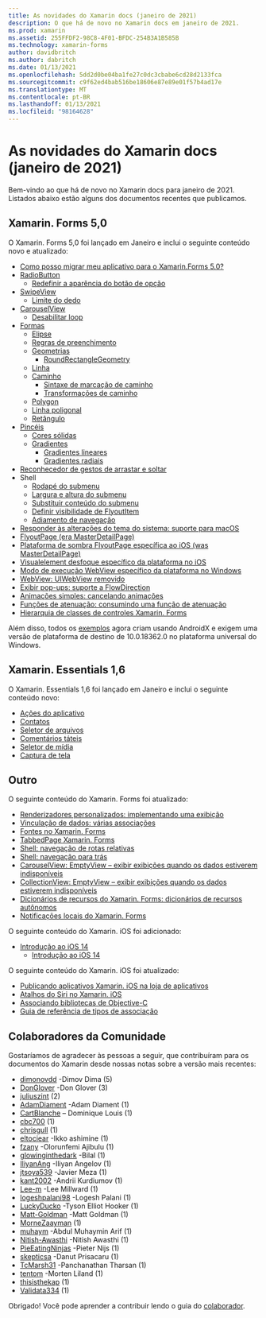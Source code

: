 ```yaml
---
title: As novidades do Xamarin docs (janeiro de 2021)
description: O que há de novo no Xamarin docs em janeiro de 2021.
ms.prod: xamarin
ms.assetid: 255FFDF2-98C8-4F01-BFDC-254B3A1B585B
ms.technology: xamarin-forms
author: davidbritch
ms.author: dabritch
ms.date: 01/13/2021
ms.openlocfilehash: 5dd2d0be04ba1fe27c0dc3cbabe6cd28d2133fca
ms.sourcegitcommit: c9f62ed4bab516be18606e87e89e01f57b4ad17e
ms.translationtype: MT
ms.contentlocale: pt-BR
ms.lasthandoff: 01/13/2021
ms.locfileid: "98164628"
---
```

# <a name="xamarin-docs-whats-new-january-2021"></a>As novidades do Xamarin docs (janeiro de 2021)

Bem-vindo ao que há de novo no Xamarin docs para janeiro de 2021. Listados abaixo estão alguns dos documentos recentes que publicamos.

## <a name="xamarinforms-50"></a>Xamarin. Forms 5,0

O Xamarin. Forms 5,0 foi lançado em Janeiro e inclui o seguinte conteúdo novo e atualizado:

- [Como posso migrar meu aplicativo para o Xamarin.Forms 5.0?](~/xamarin-forms/troubleshooting/questions/forms5-migration.md)
- [RadioButton](~/xamarin-forms/user-interface/radiobutton.md)
  - [Redefinir a aparência do botão de opção](~/xamarin-forms/user-interface/radiobutton.md#redefine-radiobutton-appearance)
- [SwipeView](~/xamarin-forms/user-interface/swipeview.md)
  - [Limite do dedo](~/xamarin-forms/user-interface/swipeview.md#swipe-threshold)
- [CarouselView](~/xamarin-forms/user-interface/carouselview/index.md)
  - [Desabilitar loop](~/xamarin-forms/user-interface/carouselview/interaction.md#disable-loop)
- [Formas](~/xamarin-forms/user-interface/shapes/index.md)
  - [Elipse](~/xamarin-forms/user-interface/shapes/ellipse.md)
  - [Regras de preenchimento](~/xamarin-forms/user-interface/shapes/fillrules.md)
  - [Geometrias](~/xamarin-forms/user-interface/shapes/geometries.md)
    - [RoundRectangleGeometry](~/xamarin-forms/user-interface/shapes/geometries.md#roundrectanglegeometry)
  - [Linha](~/xamarin-forms/user-interface/shapes/line.md)
  - [Caminho](~/xamarin-forms/user-interface/shapes/path.md)
    - [Sintaxe de marcação de caminho](~/xamarin-forms/user-interface/shapes/path-markup-syntax.md)
    - [Transformações de caminho](~/xamarin-forms/user-interface/shapes/path-transforms.md)
  - [Polygon](~/xamarin-forms/user-interface/shapes/polygon.md)
  - [Linha poligonal](~/xamarin-forms/user-interface/shapes/polyline.md)
  - [Retângulo](~/xamarin-forms/user-interface/shapes/rectangle.md)
- [Pincéis](~/xamarin-forms/user-interface/brushes/index.md)
  - [Cores sólidas](~/xamarin-forms/user-interface/brushes/solidcolor.md)
  - [Gradientes](~/xamarin-forms/user-interface/brushes/gradient.md)
    - [Gradientes lineares](~/xamarin-forms/user-interface/brushes/lineargradient.md)
    - [Gradientes radiais](~/xamarin-forms/user-interface/brushes/radialgradient.md)
- [Reconhecedor de gestos de arrastar e soltar](~/xamarin-forms/app-fundamentals/gestures/drag-and-drop.md)
- Shell
  - [Rodapé do submenu](~/xamarin-forms/app-fundamentals/shell/flyout.md#flyout-footer)
  - [Largura e altura do submenu](~/xamarin-forms/app-fundamentals/shell/flyout.md#flyout-width-and-height)  
  - [Substituir conteúdo do submenu](~/xamarin-forms/app-fundamentals/shell/flyout.md#replace-flyout-content)
  - [Definir visibilidade de FlyoutItem](~/xamarin-forms/app-fundamentals/shell/flyout.md#set-flyoutitem-visibility)
  - [Adiamento de navegação](~/xamarin-forms/app-fundamentals/shell/navigation.md#navigation-deferral)
- [Responder às alterações do tema do sistema: suporte para macOS](~/xamarin-forms/user-interface/theming/system-theme-changes.md)
- [FlyoutPage (era MasterDetailPage)](~/xamarin-forms/app-fundamentals/navigation/flyoutpage.md)
- [Plataforma de sombra FlyoutPage específica ao iOS (was MasterDetailPage)](~/xamarin-forms/platform/ios/flyoutpage-shadow.md)
- [Visualelement desfoque específico da plataforma no iOS](~/xamarin-forms/platform/ios/visualelement-blur.md)
- [Modo de execução WebView específico da plataforma no Windows](~/xamarin-forms/platform/windows/webview-executionmode.md)
- [WebView: UIWebView removido](~/xamarin-forms/user-interface/webview.md#uiwebview-deprecation-and-app-store-rejection-itms-90809)
- [Exibir pop-ups: suporte a FlowDirection](~/xamarin-forms/user-interface/pop-ups.md)
- [Animações simples: cancelando animações](~/xamarin-forms/user-interface/animation/simple.md#canceling-animations)
- [Funções de atenuação: consumindo uma função de atenuação](~/xamarin-forms/user-interface/animation/easing.md#consuming-an-easing-function)
- [Hierarquia de classes de controles Xamarin. Forms](~/xamarin-forms/internals/class-hierarchy.md)

Além disso, todos os [exemplos](https://github.com/xamarin/xamarin-forms-samples) agora criam usando AndroidX e exigem uma versão de plataforma de destino de 10.0.18362.0 no plataforma universal do Windows.

## <a name="xamarinessentials-16"></a>Xamarin. Essentials 1,6

O Xamarin. Essentials 1,6 foi lançado em Janeiro e inclui o seguinte conteúdo novo:

- [Ações do aplicativo](~/essentials/app-actions.md?context=xamarin%2Fxamarin-forms&tabs=android)
- [Contatos](~/essentials/contacts.md?context=xamarin%2Fxamarin-forms&tabs=android)
- [Seletor de arquivos](~/essentials/file-picker.md?context=xamarin%2Fxamarin-forms&tabs=android)
- [Comentários táteis](~/essentials/haptic-feedback.md?context=xamarin%2Fxamarin-forms&tabs=android)
- [Seletor de mídia](~/essentials/media-picker.md?context=xamarin%2Fxamarin-forms&tabs=android)
- [Captura de tela](~/essentials/screenshot.md?context=xamarin/xamarin-forms)

## <a name="other"></a>Outro

O seguinte conteúdo do Xamarin. Forms foi atualizado:

- [Renderizadores personalizados: implementando uma exibição](~/xamarin-forms/app-fundamentals/custom-renderer/view.md)
- [Vinculação de dados: várias associações](~/xamarin-forms/app-fundamentals/data-binding/multibinding.md)
- [Fontes no Xamarin. Forms](~/xamarin-forms/user-interface/text/fonts.md)
- [TabbedPage Xamarin. Forms](~/xamarin-forms/app-fundamentals/navigation/tabbed-page.md)
- [Shell: navegação de rotas relativas](~/xamarin-forms/app-fundamentals/shell/navigation.md#relative-routes)
- [Shell: navegação para trás](~/xamarin-forms/app-fundamentals/shell/navigation.md#backwards-navigation)
- [CarouselView: EmptyView – exibir exibições quando os dados estiverem indisponíveis](~/xamarin-forms/user-interface/carouselview/emptyview.md#display-views-when-data-is-unavailable)
- [CollectionView: EmptyView – exibir exibições quando os dados estiverem indisponíveis](~/xamarin-forms/user-interface/collectionview/emptyview.md#display-views-when-data-is-unavailable)
- [Dicionários de recursos do Xamarin. Forms: dicionários de recursos autônomos](~/xamarin-forms/xaml/resource-dictionaries.md#stand-alone-resource-dictionaries)
- [Notificações locais do Xamarin. Forms](~/xamarin-forms/app-fundamentals/local-notifications.md)

O seguinte conteúdo do Xamarin. iOS foi adicionado:

- [Introdução ao iOS 14](~/ios/platform/ios14/index.md)
  - [Introdução ao iOS 14](~/ios/platform/ios14/get-started.md)

O seguinte conteúdo do Xamarin. iOS foi atualizado:

- [Publicando aplicativos Xamarin. iOS na loja de aplicativos](~/ios/deploy-test/app-distribution/app-store-distribution/publishing-to-the-app-store.md)
- [Atalhos do Siri no Xamarin. iOS](~/ios/platform/introduction-to-ios12/siri-shortcuts.md)
- [Associando bibliotecas de Objective-C](~/cross-platform/macios/binding/objective-c-libraries.md?context=xamarin%2Fios&tabs=windows)
- [Guia de referência de tipos de associação](~/cross-platform/macios/binding/binding-types-reference.md)

## <a name="community-contributors"></a>Colaboradores da Comunidade

Gostaríamos de agradecer às pessoas a seguir, que contribuíram para os documentos do Xamarin desde nossas notas sobre a versão mais recentes:

- [dimonovdd](https://github.com/dimonovdd) -Dimov Dima (5)
- [DonGlover](https://github.com/DonGlover) -Don Glover (3)
- [juliuszint](https://github.com/juliuszint) (2)
- [AdamDiament](https://github.com/AdamDiament) -Adam Diament (1)
- [CartBlanche](https://github.com/CartBlanche) – Dominique Louis (1)
- [cbc700](https://github.com/cbc700) (1)
- [chrisgull](https://github.com/chrisgull) (1)
- [eltociear](https://github.com/eltociear) -Ikko ashimine (1)
- [fzany](https://github.com/fzany) -Olorunfemi Ajibulu (1)
- [glowinginthedark](https://github.com/glowinginthedark) -Bilal (1)
- [IliyanAng](https://github.com/IliyanAng) -Iliyan Angelov (1)
- [jtsoya539](https://github.com/jtsoya539) -Javier Meza (1)
- [kant2002](https://github.com/kant2002) -Andrii Kurdiumov (1)
- [Lee-m](https://github.com/lee-m) -Lee Millward (1)
- [logeshpalani98](https://github.com/logeshpalani98) -Logesh Palani (1)
- [LuckyDucko](https://github.com/LuckyDucko) -Tyson Elliot Hooker (1)
- [Matt-Goldman](https://github.com/matt-goldman) -Matt Goldman (1)
- [MorneZaayman](https://github.com/MorneZaayman) (1)
- [muhaym](https://github.com/muhaym) -Abdul Muhaymin Arif (1)
- [Nitish-Awasthi](https://github.com/nitish-awasthi) -Nitish Awasthi (1)
- [PieEatingNinjas](https://github.com/PieEatingNinjas) -Pieter Nijs (1)
- [skepticsa](https://github.com/skepticsa) -Danut Prisacaru (1)
- [TcMarsh31](https://github.com/TcMarsh31) -Panchanathan Tharsan (1)
- [tentom](https://github.com/tentom) -Morten Liland (1)
- [thisisthekap](https://github.com/thisisthekap) (1)
- [Validata334](https://github.com/Validata334) (1)

Obrigado! Você pode aprender a contribuir lendo o guia do [colaborador](https://github.com/MicrosoftDocs/xamarin-docs/blob/live/CONTRIBUTING.md).
